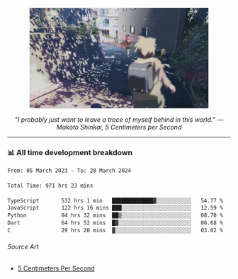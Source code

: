 <p align="center"><img src="asset/header.jpg" width="80%"/></p>
<p align="center"><i>“I probably just want to leave a trace of myself behind in this world.” ― Makoto Shinkai, 5 Centimeters per Second</i></p>

---
<!--
<details>
  <summary>📃 My Resume</summary>

### Education

- 📖 **Computer Science**\
📆 10/2021 - present\
📍 **Thang Long University** - Hoang Mai, Hanoi, Vietnam

### Experience

<img align="right" src="https://img.shields.io/badge/Figma-F24E1E?style=flat&logo=figma&logoColor=white"/>
<img align="right" src="https://img.shields.io/badge/node.js-6DA55F?style=flat&logo=node.js&logoColor=white"/>
<img align="right" src="https://img.shields.io/badge/Next.js-black?style=flat&logo=next.js&logoColor=white"/>
<img align="right" src="https://img.shields.io/badge/TypeScript-007ACC?style=flat&logo=typescript&logoColor=white"/>


- 👨‍💻 **Frontend Web Intern**\
📆 07/2023 - present\
📍 **MQ ICT Solutions** - Hoang Mai, Hanoi, Vietnam
</details> 
-->

### 📊 All time development breakdown

<!--START_SECTION:waka-->

```txt
From: 05 March 2023 - To: 28 March 2024

Total Time: 971 hrs 23 mins

TypeScript       532 hrs 1 min   █████████████▓░░░░░░░░░░░   54.77 %
JavaScript       122 hrs 16 mins ███░░░░░░░░░░░░░░░░░░░░░░   12.59 %
Python           84 hrs 32 mins  ██▒░░░░░░░░░░░░░░░░░░░░░░   08.70 %
Dart             64 hrs 52 mins  █▓░░░░░░░░░░░░░░░░░░░░░░░   06.68 %
C                29 hrs 20 mins  ▓░░░░░░░░░░░░░░░░░░░░░░░░   03.02 %
```

<!--END_SECTION:waka-->

###### Source Art

-  [5 Centimeters Per Second](https://wallhaven.cc/w/nrowq1)

